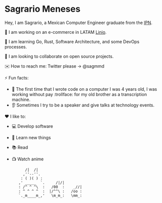 # Sagrario Meneses
Hey, I am Sagrario, a Mexican Computer Engineer graduate from the [IPN](https://www.ipn.mx/).


:telescope: I am working on an e-commerce in LATAM [Linio](https://github.com/LinioIT).

:seedling: I am learning Go, Rust, Software Architecture, and some DevOps processes.

:dancers: I am looking to collaborate on open source projects.

:envelope: How to reach me: Twitter please -> @sagmmd

:zap: Fun facts:
- :baby: The first time that I wrote code on a computer I was 4 years old, I was working without pay :trollface: for my old brother as a transcription machine.<br>
- :ear: Sometimes I try to be a speaker and give talks at technology events.

:heart: I like to:
- :computer: Develop software
- :rocket: Learn new things
- :books: Read
- :tv: Watch anime

            /|  /|
           ,''--''.
          : ( )( ) :
         ,' _____  `.     /|/|
         : /^ ^ ^\  :   /00  :    _//|
         : ^ ^ ^ ^  :  |/^^\ :   /oo :
         `._m____m_,'   \m_m_:   \mm_:
